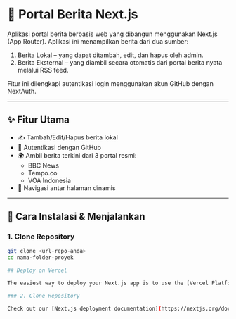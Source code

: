 # 📰 Portal Berita Next.js

Aplikasi portal berita berbasis web yang dibangun menggunakan Next.js (App Router). Aplikasi ini menampilkan berita dari dua sumber:

1. Berita Lokal – yang dapat ditambah, edit, dan hapus oleh admin.
2. Berita Eksternal – yang diambil secara otomatis dari portal berita nyata melalui RSS feed.

Fitur ini dilengkapi autentikasi login menggunakan akun GitHub dengan NextAuth.

---

## ✨ Fitur Utama

- ✍️ Tambah/Edit/Hapus berita lokal
- 🔐 Autentikasi dengan GitHub
- 🌍 Ambil berita terkini dari 3 portal resmi:
  - BBC News
  - Tempo.co
  - VOA Indonesia
- 🧭 Navigasi antar halaman dinamis

---

## 🚀 Cara Instalasi & Menjalankan

### 1. Clone Repository

```bash
git clone <url-repo-anda>
cd nama-folder-proyek

## Deploy on Vercel

The easiest way to deploy your Next.js app is to use the [Vercel Platform](https://vercel.com/new?utm_medium=default-template&filter=next.js&utm_source=create-next-app&utm_campaign=create-next-app-readme) from the creators of Next.js.

### 2. Clone Repository

Check out our [Next.js deployment documentation](https://nextjs.org/docs/app/building-your-application/deploying) for more details.
